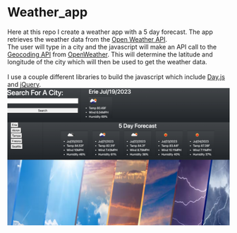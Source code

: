 # Weather_app

Here at this repo I create a weather app with a 5 day forecast. The app retrieves the weather 
data from the 
[Open Weather API](https://openweathermap.org/forecast5).<br>
The user will type in a city and the javascript will make an API call to the
[Geocoding API](https://openweathermap.org/api/geocoding-api) from 
[OpenWeather](https://openweathermap.org).
This will determine the latitude and longitude of the city which will then be used to get the weather data.<br><br>
I use a couple different libraries to build the javascript which include
[Day.js](https://day.js.org/)
and
[jQuery](https://jquery.com/).
 ![screenshot](./assets/images/Screenshot.png)
